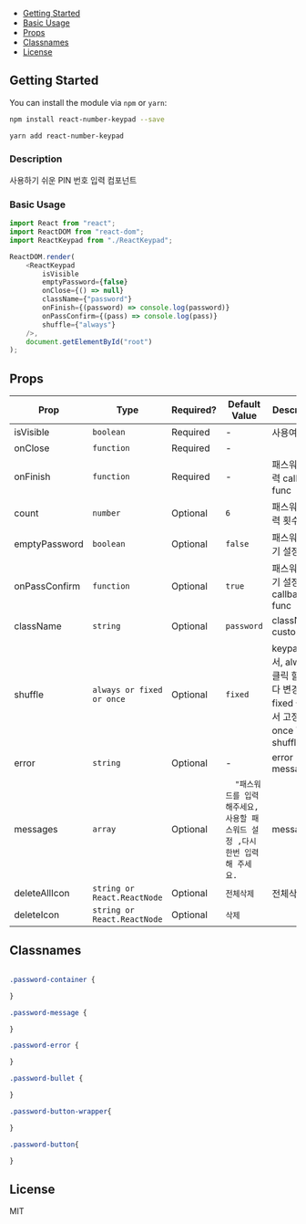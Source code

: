 
* [Getting Started](#getting-started)
* [Basic Usage](#basic-usage)
* [Props](#props)
* [Classnames](#classnames)
* [License](#license)

## Getting Started

You can install the module via `npm` or `yarn`:

```sh
npm install react-number-keypad --save
```

```sh
yarn add react-number-keypad
```

### Description
사용하기 쉬운 PIN 번호 입력 컴포넌트 

### Basic Usage

```js
import React from "react";
import ReactDOM from "react-dom";
import ReactKeypad from "./ReactKeypad";

ReactDOM.render(
    <ReactKeypad
        isVisible
        emptyPassword={false}
        onClose={() => null}
        className={"password"}
        onFinish={(password) => console.log(password)}
        onPassConfirm={(pass) => console.log(pass)}
        shuffle={"always"}
    />,
    document.getElementById("root")
);


```

## Props

| Prop           | Type       | Required? | Default Value | Description                                                                                                                               |
| -------------- | ---------- | --------- | ------------- | ----------------------------------------------------------------------------------------------------------------------------------------- |
| isVisible      | `boolean`  | Required  | -             |   사용여부                                                                                                             |
| onClose        | `function` | Required  | -             |                         |
| onFinish       | `function` | Required  | -             |   패스워드 입력 callback func                               |
| count          | `number`   | Optional  | `6`           | 패스워드 입력 횟수       |
| emptyPassword  | `boolean`  | Optional  | `false`       | 패스워드 초기 설정 여부                |
| onPassConfirm  | `function` | Optional  | `true`        |   패스워드 초기 설정 callback func                  |
| className      | `string`   | Optional  | `password`    | classNames custom                    |
| shuffle        | `always or fixed or once`   | Optional  | `fixed`   |  keypad 순서, always 클릭 할때마다 변경, fixed 숫자 순서 고정, once 한번만 shuffle           |
| error          | `string`   | Optional  | -             | error message   |
| messages       | `array`   | Optional  | `  "패스워드를 입력 해주세요, 사용할 패스워드 설정 ,다시 한번 입력해 주세요.`   | message             |
| deleteAllIcon  | `string or React.ReactNode`   | Optional  | `전체삭제`   |  전체삭제|
| deleteIcon     | `string or React.ReactNode`  | Optional  | `삭제`   ||

## Classnames


```css

.password-container {

}

.password-message {

}

.password-error {

}

.password-bullet {

}

.password-button-wrapper{

}

.password-button{

}

```

## License
MIT

